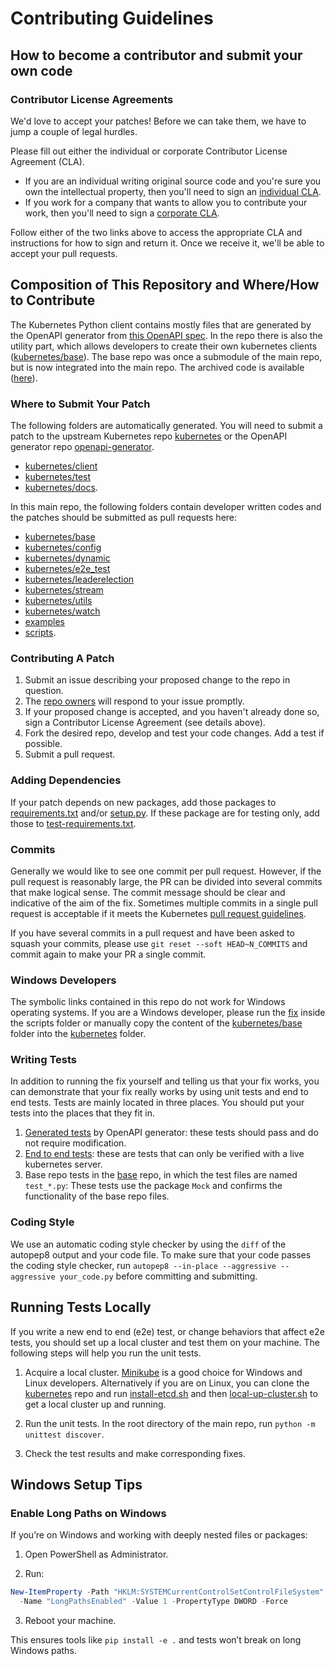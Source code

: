 # Contributing Guidelines

## How to become a contributor and submit your own code

### Contributor License Agreements

We'd love to accept your patches! Before we can take them, we have to jump a couple of legal hurdles.

Please fill out either the individual or corporate Contributor License Agreement (CLA).

  * If you are an individual writing original source code and you're sure you own the intellectual property, then you'll need to sign an [individual CLA](https://identity.linuxfoundation.org/node/285/node/285/individual-signup).
  * If you work for a company that wants to allow you to contribute your work, then you'll need to sign a [corporate CLA](https://identity.linuxfoundation.org/node/285/organization-signup).

Follow either of the two links above to access the appropriate CLA and instructions for how to sign and return it. Once we receive it, we'll be able to accept your pull requests.

## Composition of This Repository and Where/How to Contribute

The Kubernetes Python client contains mostly files that are generated by the OpenAPI generator from [this OpenAPI spec](scripts/swagger.json). In the repo there is also the utility part, which allows developers to create their own kubernetes clients ([kubernetes/base](kubernetes/base)). The base repo was once a submodule of the main repo, but is now integrated into the main repo. The archived code is available ([here](https://github.com/kubernetes-client/python-base)).

### Where to Submit Your Patch

The following folders are automatically generated. You will need to submit a patch to the upstream Kubernetes repo [kubernetes](https://github.com/kubernetes/kubernetes) or the OpenAPI generator repo [openapi-generator](https://github.com/OpenAPITools/openapi-generator).
- [kubernetes/client](kubernetes/client)
- [kubernetes/test](kubernetes/test)
- [kubernetes/docs](kubernetes/docs).

In this main repo, the following folders contain developer written codes and the patches should be submitted as pull requests here:
- [kubernetes/base](kubernetes/base)
- [kubernetes/config](kubernetes/config)
- [kubernetes/dynamic](kubernetes/dynamic)
- [kubernetes/e2e_test](kubernetes/e2e_test)
- [kubernetes/leaderelection](kubernetes/leaderelection)
- [kubernetes/stream](kubernetes/stream)
- [kubernetes/utils](kubernetes/utils)
- [kubernetes/watch](kubernetes/watch)
- [examples](examples)
- [scripts](scripts).


### Contributing A Patch

1. Submit an issue describing your proposed change to the repo in question.
2. The [repo owners](OWNERS) will respond to your issue promptly.
3. If your proposed change is accepted, and you haven't already done so, sign a Contributor License Agreement (see details above).
4. Fork the desired repo, develop and test your code changes. Add a test if possible.
5. Submit a pull request.

### Adding Dependencies

If your patch depends on new packages, add those packages to [requirements.txt](requirements.txt) and/or [setup.py](setup.py). If these package are for testing only, add those to [test-requirements.txt](test-requirements.txt).

### Commits

Generally we would like to see one commit per pull request. However, if the pull request is reasonably large, the PR can be divided into several commits that make logical sense. The commit message should be clear and indicative of the aim of the fix. Sometimes multiple commits in a single pull request is acceptable if it meets the Kubernetes [pull request guidelines](https://github.com/kubernetes/community/blob/master/contributors/guide/pull-requests.md#6-squashing-and-commit-titles).

If you have several commits in a pull request and have been asked to squash your commits, please use ```git reset --soft HEAD~N_COMMITS``` and commit again to make your PR a single commit.

### Windows Developers

The symbolic links contained in this repo do not work for Windows operating systems. If you are a Windows developer, please run the [fix](scripts/windows-setup-fix.bat) inside the scripts folder or manually copy the content of the [kubernetes/base](https://github.com/kubernetes-client/python-base) folder into the [kubernetes](kubernetes) folder.

### Writing Tests

In addition to running the fix yourself and telling us that your fix works, you can demonstrate that your fix really works by using unit tests and end to end tests. Tests are mainly located in three places. You should put your tests into the places that they fit in.

1. [Generated tests](kubernetes/test) by OpenAPI generator: these tests should pass and do not require modification.
2. [End to end tests](kubernetes/e2e_test): these are tests that can only be verified with a live kubernetes server.
3. Base repo tests in the [base](https://github.com/kubernetes-client/python-base) repo, in which the test files are named ```test_*.py```: These tests use the package ```Mock``` and confirms the functionality of the base repo files.

### Coding Style

We use an automatic coding style checker by using the ```diff``` of the autopep8 output and your code file. To make sure that your code passes the coding style checker, run ```autopep8 --in-place --aggressive --aggressive your_code.py``` before committing and submitting.

## Running Tests Locally

If you write a new end to end (e2e) test, or change behaviors that affect e2e tests, you should set up a local cluster and test them on your machine. The following steps will help you run the unit tests.

1. Acquire a local cluster. [Minikube](https://github.com/kubernetes/minikube) is a good choice for Windows and Linux developers. Alternatively if you are on Linux, you can clone the [kubernetes](https://github.com/kubernetes/kubernetes) repo and run [install-etcd.sh](https://github.com/kubernetes/kubernetes/blob/master/hack/install-etcd.sh) and then [local-up-cluster.sh](https://github.com/kubernetes/kubernetes/blob/master/hack/local-up-cluster.sh) to get a local cluster up and running.

2. Run the unit tests. In the root directory of the main repo, run ```python -m unittest discover```.

3. Check the test results and make corresponding fixes.

## Windows Setup Tips

### Enable Long Paths on Windows
If you’re on Windows and working with deeply nested files or packages:

1. Open PowerShell as Administrator.

2. Run:

```powershell
New-ItemProperty -Path "HKLM:SYSTEMCurrentControlSetControlFileSystem" `
  -Name "LongPathsEnabled" -Value 1 -PropertyType DWORD -Force
```

3. Reboot your machine.

This ensures tools like `pip install -e .` and tests won’t break on long Windows paths.

